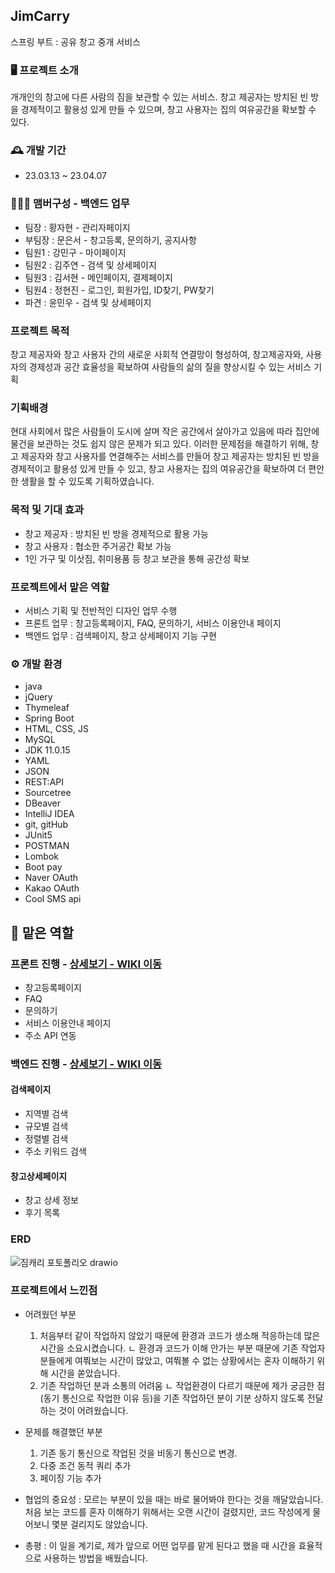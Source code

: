 ## JimCarry
스프링 부트 : 공유 창고 중개 서비스


### :desktop_computer: 프로젝트 소개
개개인의 창고에 다른 사람의 짐을 보관할 수 있는 서비스.
창고 제공자는 방치된 빈 방을 경제적이고 활용성 있게 만들 수 있으며, 창고 사용자는 집의 여유공간을 확보할 수 있다.


### :mantelpiece_clock: 개발 기간
* 23.03.13 ~ 23.04.07


### :people_holding_hands: 맴버구성 - 백엔드 업무
 - 팀장  : 황자현 - 관리자페이지
 - 부팀장 : 문은서 - 창고등록, 문의하기, 공지사항
 - 팀원1 : 강민구 - 마이페이지
 - 팀원2 : 김주연 - 검색 및 상세페이지
 - 팀원3 : 김서현 - 메인페이지, 결제페이지
 - 팀원4 : 정현진 - 로그인, 회원가입, ID찾기, PW찾기
 - 파견 : 윤민우 - 검색 및 상세페이지


### 프로젝트 목적
창고 제공자와 창고 사용자 간의 새로운 사회적 연결망이 형성하여, 창고제공자와, 사용자의 경제성과 공간 효율성을 확보하여 사람들의 삶의 질을 향상시킬 수 있는 서비스 기획


### 기획배경
현대 사회에서 많은 사람들이 도시에 살며 작은 공간에서 살아가고 있음에 따라 집안에 물건을 보관하는 것도 쉽지 않은 문제가 되고 있다. 이러한 문제점을 해결하기 위해, 창고 제공자와 창고 사용자를 연결해주는 서비스를 만들어 창고 제공자는 방치된 빈 방을 경제적이고 활용성 있게 만들 수 있고, 창고 사용자는 집의 여유공간을 확보하여 더 편안한 생활을 할 수 있도록 기획하였습니다.


### 목적 및 기대 효과
- 창고 제공자 : 방치된 빈 방을 경제적으로 활용 가능
- 창고 사용자 : 협소한 주거공간 확보 가능
- 1인 가구 및 이삿짐, 취미용품 등 창고 보관을 통해 공간성 확보


### 프로젝트에서 맡은 역할
- 서비스 기획 및 전반적인 디자인 업무 수행
- 프론트 업무 : 창고등록페이지, FAQ, 문의하기, 서비스 이용안내 페이지
- 백엔드 업무 : 검색페이지, 창고 상세페이지 기능 구현


### :gear: 개발 환경
- java
- jQuery
- Thymeleaf
- Spring Boot
- HTML, CSS, JS
- MySQL
- JDK 11.0.15
- YAML
- JSON
- REST:API
- Sourcetree
- DBeaver
- IntelliJ IDEA
- git, gitHub
- JUnit5
- POSTMAN
- Lombok
- Boot pay
- Naver OAuth
- Kakao OAuth
- Cool SMS api


## :pushpin: 맡은 역할
### 프론트 진행 - <a href="https://github.com/coder-juyeon/JimCarry/wiki/front">상세보기 - WIKI 이동</a>
- 창고등록페이지
- FAQ
- 문의하기
- 서비스 이용안내 페이지
- 주소 API 연동


### 백엔드 진행 - <a href="https://github.com/coder-juyeon/JimCarry/wiki/backend">상세보기 - WIKI 이동</a>
#### 검색페이지
 - 지역별 검색
 - 규모별 검색
 - 정렬별 검색
 - 주소 키워드 검색


#### 창고상세페이지
- 창고 상세 정보
- 후기 목록 


### ERD
![짐캐리 포토폴리오 drawio](https://user-images.githubusercontent.com/122762287/233322002-5be1e3da-90ba-4e2a-ab88-38ad95b48aaf.png)


### 프로젝트에서 느낀점
- 어려웠던 부분
  1. 처음부터 같이 작업하지 않았기 때문에 환경과 코드가 생소해 적응하는데 많은 시간을 소요시켰습니다.
      ㄴ 환경과 코드가 이해 안가는 부분 때문에 기존 작업자분들에게 여쭤보는 시간이 많았고, 여쭤볼 수 없는 상황에서는 혼자 이해하기 위해 시간을 쏟았습니다.
  2. 기존 작업하던 분과 소통의 어려움
      ㄴ 작업환경이 다르기 때문에 제가 궁금한 점(동기 통신으로 작업한 이유 등)을 기존 작업하던 분이 기분 상하지 않도록 전달하는 것이 어려웠습니다.
   
- 문제를 해결했던 부분
  1. 기존 동기 통신으로 작업된 것을 비동기 통신으로 변경.
  2. 다중 조건 동적 쿼리 추가
  3. 페이징 기능 추가
 
- 협업의 중요성
 : 모르는 부분이 있을 때는 바로 물어봐야 한다는 것을 깨달았습니다. 처음 보는 코드를 혼자 이해하기 위해서는 오랜 시간이 걸렸지만,
    코드 작성에게 물어보니 몇분 걸리지도 않았습니다.
    
  
- 총평
: 이 일을 계기로, 제가 앞으로 어떤 업무를 맡게 된다고 했을 때 시간을 효율적으로 사용하는 방법을 배웠습니다.

